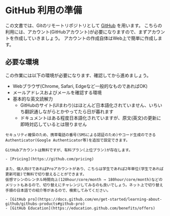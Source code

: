 # GitHub 利用の準備

この文書では、Gitのリモートリポジトリとして [GitHub](https://github.com/) を用います。
こちらの利用には、アカウント(GitHubアカウント)が必要になりますので、まずアカウントを作成していきましょう。
アカウントの作成自体はWeb上で簡単に作成します。

## 必要な環境

この作業には以下の環境が必要になります、確認してから進めましょう。

- Webブラウザ(Chrome, Safari, Edgeなど一般的なものであればOK)
- メールアドレスおよびメールを確認する環境
- 基本的な英文読解力
    - GitHubのサイト(UIまわり)はほとんど日本語化されていません、いちいち翻訳通しながらとかやってたら日が暮れます
    - ドキュメントはある程度日本語化されていますが、原文(英文)の更新に即時対応しているとは限りません


```{note}
セキュリティ確保のため、携帯電話の番号(SMSによる認証のため)やコード生成のできるAuthenticator(Google Authenticator等)を追加で設定できます。
```

```{note}
GitHubアカウントは無料ですが、有料プラン(上位プラン)が存在します。

- [Pricing](https://github.com/pricing)

また、個人向けであればProアカウントがあり、こちらは学生であれば2年単位(学生であれば更新可能)で無料で切り替えることができます。
仮想マシンのレンタル時間向上(120hour/core/month → 180hour/core/month)などのメリットもあるので、切り替えにチャレンジしてみるのも良いでしょう。ネット上で切り替え手順の日本語での紹介等があるので、検索してみてください。

- [GitHub pro](https://docs.github.com/en/get-started/learning-about-github/githubs-products#github-pro)
- [GitHub Education](https://education.github.com/benefits/offers)

```
